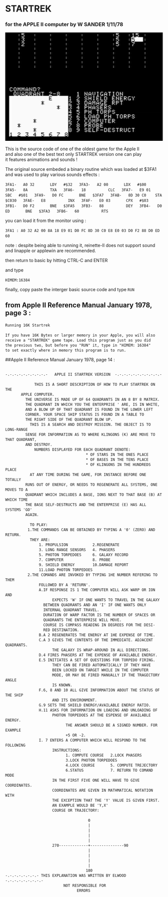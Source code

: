 # STARTREK

### for the APPLE II computer by W SANDER 1/11/78

![screenshoot](startrek.bmp)

This is the source code of one of the oldest game for the Apple II  
and also one of the best text only STARTREK version one can play  
it features animations and sounds !

The original source embeded a binary routine which was loaded at $3FA1 and was used to play various sounds effects :

`
3FA1-   A0 32       LDY   #$32  
3FA3-   A2 00       LDX   #$00  
3FA5-   8A          TXA  
3FA6-   18          CLC  
3FA7-   E9 01       SBC   #$01  
3FA9-   D0 FC       BNE   $3FA7  
3FAB-   8D 30 C0    STA   $C030  
3FAE-   E8          INX  
3FAF-   E0 03       CPX   #$03  
3FB1-   D0 F2       BNE   $3FA5  
3FB3-   88          DEY  
3FB4-   D0 ED       BNE   $3FA3  
3FB6-   60          RTS  
`

you can load it from the monitor using :  

`
3FA1 : A0 32 A2 00 8A 18 E9 01 D0 FC 8D 30 C0 E8 E0 03 D0 F2 88 D0 ED 60  
`

note : despite being able to running it, reinette-II does not support sound and linapple or applewin are recommended.

then return to basic by hitting CTRL-C and ENTER  

and type  

`
  HIMEM:16384  
`

finally, copy paste the interger basic source code and type `RUN`  





## from Apple II Reference Manual January 1978, page 3 :

```
Running 16K Startrek

If you have 16K Bytes or larger memory in your Apple, you will also
receive a "STARTREK" game tape. Load this program just as you did
the previous two, but before you "RUN" it, type in "HIMEM: 16384"
to set exactly where in memory this program is to run.
```


##Apple II Reference Manual January 1978, page 14 :  

```

-.-.-.-.-.-.-.-.-.-   APPLE II STARTREK VERSION  -.-.-.-.-.-.-.-.-.-.-

             THIS IS A SHORT DESCRIPTION OF HOW TO PLAY STARTREK ON THE
       APPLE COMPUTER.
         THE UNIVERSE IS MADE UP OF 64 QUADRANTS IN AN 8 BY 8 MATRIX.
         THE QUADRANT IN WHICH YOU THE ENTERPRISE ' ARE, IS IN WHITE,
         AND A BLOW UP OF THAT QUADRANT IS FOUND IN THE LOWER LEFT
         CORNER. YOUR SPACE SHIP STATUS IS FOUND IN A TABLE TO
         THE RIGHT SIDE OF THE QUADRANT BLOW UP.
           THIS IS A SEARCH AND DESTROY MISSION. THE OBJECT IS TO LONG-RANGE
         SENSE FOR INFORMATION AS TO WHERE KLINGONS (K) ARE MOVE TO THAT QUADRANT,
         AND DESTROY.
             NUMBERS DISPLAYED FOR EACH QUADRANT DENOTE:
                                    * OF STARS IN THE ONES PLACE
                                    * OF BASES IN THE TENS PLACE
                                    * OF KLINGONS IN THE HUNDREDS PLACE
           AT ANY TIME DURING THE GAME, FOR INSTANCE BEFORE ONE TOTALLY
         RUNS OUT OF ENERGY, OR NEEDS TO REGENERATE ALL SYSTEMS, ONE MOVES TO A
         QUADRANT WHICH INCLUDES A BASE, IONS NEXT TO THAT BASE (B) AT WHICH TIME
         THE BASE SELF-DESTRUCTS AND THE ENTERPRISE (E) HAS ALL SYSTEMS 'GO'
         AGAIN.

           TO PLAY:
          1.THE COMMANDS CAN BE OBTAINED BY TYPING A '0' (ZERO) AND RETURN.
           THEY ARE:
               1. PROPULSION           2.REGENERATE
               3. LONG RANGE SENSORS   4. PHASERS
               5. PHOTON TORPEDOES     6. GALAXY RECORD
               7. COMPUTER             8. PROBE
               9. SHIELD ENERGY        10.DAMAGE REPORT
               11.LOAD PHOTON TORPEDOES
          2.THE COMANDS ARE INVOKED BY TYPING 1HE NUMBER REFERING TO THEM
               FOLLOWED BY A 'RETURN'.
               A.IF RESPONSE IS 1 THE COMPUTER WILL ASK WARP OR ION AND
                     EXPECTS 'W' IF ONE WANTS TO TRAVEL IN THE GALAXY
                 BETWEEN QUADRANTS AND AN 'I' IF ONE WANTS ONLY
                 INTERNAL QUADRANT TRAVEL.
                 DURATION OF WARP FACTOR IS THE NUMBER OF SPACES OR
                 QUADRANTS THE ENTERPRISE WILL MOVE.
                 COURSE IS COMPASS READING IN DEGREES FOR THE DESI-
                 RED DESTINATION.
               B.A 2 REGENERATES THE ENERGY AT 1HE EXPENSE OF TIME.
               C.A 3 GIVES THE CONTENTS OF THE IMMEDIATE. ADJACENT QUADRANTS.
                     THE GALAXY IS WRAP-AROUND IN ALL DIRECTIONS.
               D.4 FIRES PHASERS AT THE EXPENSE OF AVAILABLE ENERGY.
               E.5 INITIATES A SET OF QUESTIONS FOR TORPEDO FIRING.
                     THEY CAN BE FIRED AUTOMATICALLY IF THEY HAVE
                     BEEN LOCKED ON TARGET WHILE IN THE COMPUTER
                     MODE, OR MAY BE FIRED MANUALLY IF THE TRAGECTORY ANGLE
                     IS KNOWN.
               F.6, 8 AND 10 ALL GIVE INFORMATION ABOUT THE STATUS OF THE SHIP
                     AND ITS ENVIRONMENT.
               G.9 SETS THE SHIELD ENERGY/AVAILABLE ENERGY RATIO.
               H.11 ASKS FOR INFORMATION ON LOADING AND UNLOADING OF
                     PHOTON TORPEDOES AT THE ESPENSE OF AVAILABLE ENERGY.
                           THE ANSWER SHOULD BE A SIGNED NUMBER. FOR EXAMPLE
                           +5 OR -2.
               I. 7 ENTERS A COMPUTER WHICH WILL RESPOND TO THE FOLLOWING
                     INSTRUCTIONS:
                           1. COMPUTE COURSE   2.LOCK PHASERS
                           3.LOCK PHOTON TORPEDOES
                           4.LOCK COURSE       5. COMPUTE TREJECTORY
                           6.STATUS            7. RETURN TO COMAND MODE
                     IN THE FIRST FIVE ONE WILL HAVE TO GIVE COORDINATES.
                     COORDINATES ARE GIVEN IN MATHMATICAL NOTATION WITH
                     THE EXCEPTION THAT THE 'Y' VALUE IS GIVEN FIRST.
                     AN EXAMPLE WOULD BE 'Y,X'
                     COURSE OR TRAJECTORY:

                                     0
                                     |
                                     |
                                     |
                                     |
                     270-------------+---------------90
                                     |
                                     |
                                     |
                                     |
                                    180
-.-.-.-.-.-.-.- THIS EXPLANATION WAS WRITTEN BY ELWOOD -.-.-.-.-.-.-.-.-
                          NOT RESPONSIBLE FOR
                                ERRORS
           
```
